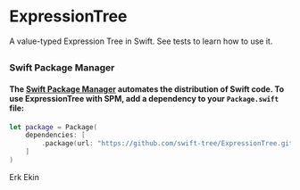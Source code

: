 # ExpressionTree

A value-typed Expression Tree in Swift.
See tests to learn how to use it.

##
### Swift Package Manager
#### The [Swift Package Manager](https://swift.org/package-manager/) automates the distribution of Swift code. To use ExpressionTree with SPM, add a dependency to your `Package.swift` file: 


```swift
let package = Package(
    dependencies: [
        .package(url: "https://github.com/swift-tree/ExpressionTree.git", ...)
    ]
)
```

Erk Ekin

